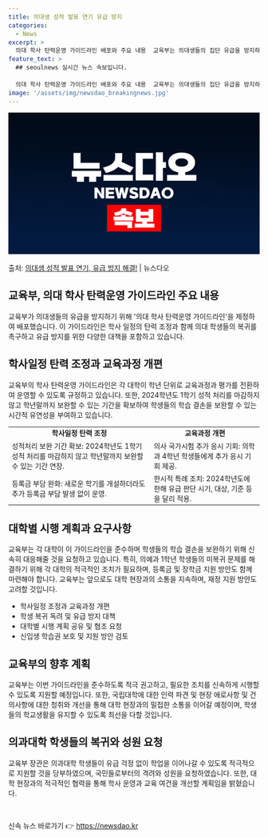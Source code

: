 ```yaml
---
title: 의대생 성적 발표 연기 유급 방지
categories:
  - News
excerpt: >
  의대 학사 탄력운영 가이드라인 배포와 주요 내용  교육부는 의대생들의 집단 유급을 방지하기 위해 각 대학이 …
feature_text: >
  ## seoulnews 실시간 뉴스 속보입니다.

  의대 학사 탄력운영 가이드라인 배포와 주요 내용  교육부는 의대생들의 집단 유급을 방지하기 위해 각 대학이 …
image: '/assets/img/newsdao_breakingnews.jpg'
---
```


![뉴스다오 속보](/assets/img/newsdao_breakingnews.jpg)

<p>출처: <a href="https://newsdao.kr/4733" rel="dofollow">의대생 성적 발표 연기, 유급 방지 해결!</a> | 뉴스다오</p>

<h2>교육부, 의대 학사 탄력운영 가이드라인 주요 내용</h2>
<p data-ke-size="size16">교육부가 의대생들의 유급을 방지하기 위해 '의대 학사 탄력운영 가이드라인'을 제정하여 배포했습니다. 이 가이드라인은 학사 일정의 탄력 조정과 함께 의대 학생들의 복귀를 촉구하고 유급 방지를 위한 다양한 대책을 포함하고 있습니다.</p>

<h2 data-ke-size="size26">학사일정 탄력 조정과 교육과정 개편</h2>
<p data-ke-size="size16">교육부의 학사 탄력운영 가이드라인은 각 대학이 학년 단위로 교육과정과 평가를 전환하여 운영할 수 있도록 규정하고 있습니다. 또한, 2024학년도 1학기 성적 처리를 마감하지 않고 학년말까지 보완할 수 있는 기간을 확보하여 학생들의 학습 결손을 보완할 수 있는 시간적 유연성을 부여하고 있습니다.</p>
<table>
  <tr>
    <td style="text-align: center; height: 17px;"><b>학사일정 탄력 조정</b></td>
    <td style="text-align: center; height: 17px;"><b>교육과정 개편</b></td>
  </tr>
  <tr>
    <td>성적처리 보완 기간 확보: 2024학년도 1학기 성적 처리를 마감하지 않고 학년말까지 보완할 수 있는 기간 연장.</td>
    <td>의사 국가시험 추가 응시 기회: 의학과 4학년 학생들에게 추가 응시 기회 제공.</td>
  </tr>
  <tr>
    <td>등록금 부담 완화: 새로운 학기를 개설하더라도 추가 등록금 부담 발생 없이 운영.</td>
    <td>한시적 특례 조치: 2024학년도에 한해 유급 판단 시기, 대상, 기준 등을 달리 적용.</td>
  </tr>
</table>

<h2 data-ke-size="size26">대학별 시행 계획과 요구사항</h2>
<p data-ke-size="size16">교육부는 각 대학이 이 가이드라인을 준수하며 학생들의 학습 결손을 보완하기 위해 신속히 대응해줄 것을 요청하고 있습니다. 특히, 의예과 1학년 학생들의 미복귀 문제를 해결하기 위해 각 대학의 적극적인 조치가 필요하며, 등록금 및 장학금 지원 방안도 함께 마련해야 합니다. 교육부는 앞으로도 대학 현장과의 소통을 지속하며, 재정 지원 방안도 고려할 것입니다.</p>
<ul>
  <li>학사일정 조정과 교육과정 개편</li>
  <li>학생 복귀 독려 및 유급 방지 대책</li>
  <li>대학별 시행 계획 공유 및 협조 요청</li>
  <li>신입생 학습권 보호 및 지원 방안 검토</li>
</ul>

<h2 data-ke-size="size26">교육부의 향후 계획</h2>
<p data-ke-size="size16">교육부는 이번 가이드라인을 준수하도록 적극 권고하고, 필요한 조치를 신속하게 시행할 수 있도록 지원할 예정입니다. 또한, 국립대학에 대한 인력 파견 및 현장 애로사항 및 건의사항에 대한 청취와 개선을 통해 대학 현장과의 밀접한 소통을 이어갈 예정이며, 학생들의 학교생활을 유지할 수 있도록 최선을 다할 것입니다.</p>

<h2 data-ke-size="size26">의과대학 학생들의 복귀와 성원 요청</h2>
<p data-ke-size="size16">교육부 장관은 의과대학 학생들이 유급 걱정 없이 학업을 이어나갈 수 있도록 적극적으로 지원할 것을 당부하였으며, 국민들로부터의 격려와 성원을 요청하였습니다. 또한, 대학 현장과의 적극적인 협력을 통해 학사 운영과 교육 여건을 개선할 계획임을 밝혔습니다.</p>

<p data-ke-size="size16">&nbsp;</p> 

신속 뉴스 바로가기 👉 <a href="https://newsdao.kr" rel="dofollow">https://newsdao.kr</a>


